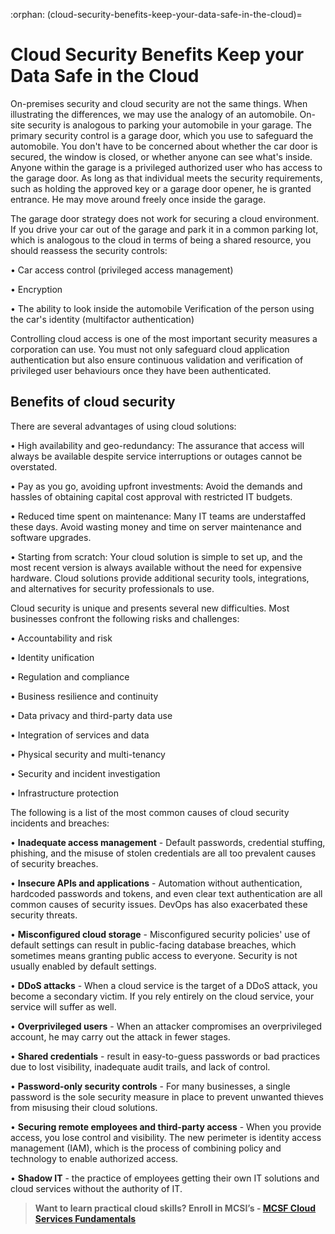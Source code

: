 :orphan:
(cloud-security-benefits-keep-your-data-safe-in-the-cloud)=
# Cloud Security Benefits Keep your Data Safe in the Cloud
 
On-premises security and cloud security are not the same things. When illustrating the differences, we may use the analogy of an automobile. On-site security is analogous to parking your automobile in your garage. The primary security control is a garage door, which you use to safeguard the automobile. You don't have to be concerned about whether the car door is secured, the window is closed, or whether anyone can see what's inside. Anyone within the garage is a privileged authorized user who has access to the garage door. As long as that individual meets the security requirements, such as holding the approved key or a garage door opener, he is granted entrance. He may move around freely once inside the garage.

The garage door strategy does not work for securing a cloud environment. If you drive your car out of the garage and park it in a common parking lot, which is analogous to the cloud in terms of being a shared resource, you should reassess the security controls:

• Car access control (privileged access management)

• Encryption

• The ability to look inside the automobile Verification of the person using the car's identity (multifactor authentication)

Controlling cloud access is one of the most important security measures a corporation can use. You must not only safeguard cloud application authentication but also ensure continuous validation and verification of privileged user behaviours once they have been authenticated.

## Benefits of cloud security

There are several advantages of using cloud solutions:

• High availability and geo-redundancy: The assurance that access will always be available despite service interruptions or outages cannot be overstated.

• Pay as you go, avoiding upfront investments: Avoid the demands and hassles of obtaining capital cost approval with restricted IT budgets.

• Reduced time spent on maintenance: Many IT teams are understaffed these days. Avoid wasting money and time on server maintenance and software upgrades.

• Starting from scratch: Your cloud solution is simple to set up, and the most recent version is always available without the need for expensive hardware. Cloud solutions provide additional security tools, integrations, and alternatives for security professionals to use.

Cloud security is unique and presents several new difficulties. Most businesses confront the following risks and challenges:

• Accountability and risk

• Identity unification

• Regulation and compliance

• Business resilience and continuity

• Data privacy and third-party data use

• Integration of services and data

• Physical security and multi-tenancy

• Security and incident investigation

• Infrastructure protection

The following is a list of the most common causes of cloud security incidents and breaches:

• **Inadequate access management** - Default passwords, credential stuffing, phishing, and the misuse of stolen credentials are all too prevalent causes of security breaches.

• **Insecure APIs and applications** - Automation without authentication, hardcoded passwords and tokens, and even clear text authentication are all common causes of security issues. DevOps has also exacerbated these security threats.

• **Misconfigured cloud storage** - Misconfigured security policies' use of default settings can result in public-facing database breaches, which sometimes means granting public access to everyone. Security is not usually enabled by default settings.

• **DDoS attacks** - When a cloud service is the target of a DDoS attack, you become a secondary victim. If you rely entirely on the cloud service, your service will suffer as well.

• **Overprivileged users** - When an attacker compromises an overprivileged account, he may carry out the attack in fewer stages.

• **Shared credentials** - result in easy-to-guess passwords or bad practices due to lost visibility, inadequate audit trails, and lack of control.

• **Password-only security controls** - For many businesses, a single password is the sole security measure in place to prevent unwanted thieves from misusing their cloud solutions.

• **Securing remote employees and third-party access** - When you provide access, you lose control and visibility. The new perimeter is identity access management (IAM), which is the process of combining policy and technology to enable authorized access.

• **Shadow IT** - the practice of employees getting their own IT solutions and cloud services without the authority of IT.

> **Want to learn practical cloud skills? Enroll in MCSI’s - [MCSF Cloud Services Fundamentals](https://www.mosse-institute.com/certifications/mcsf-cloud-services-fundamentals.html)**